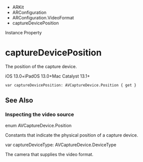 

- ARKit
- ARConfiguration
- ARConfiguration.VideoFormat
-  captureDevicePosition 

Instance Property

# captureDevicePosition

The position of the capture device.

iOS 13.0+iPadOS 13.0+Mac Catalyst 13.1+

``` source
var captureDevicePosition: AVCaptureDevice.Position { get }
```

## See Also

### Inspecting the video source

enum AVCaptureDevice.Position

Constants that indicate the physical position of a capture device.

var captureDeviceType: AVCaptureDevice.DeviceType

The camera that supplies the video format.

